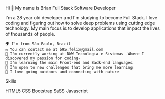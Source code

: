 
Hi 👋 My name is Brian
Full Stack Software Developer

I'm a 28 year old developer and I'm studying to become Full Stack. I love coding and figuring out how to solve deep problems using cutting edge technology. My main focus is to develop applications that impact the lives of thousands of people.

    🌍 I'm from São Paulo, Brazil
    ✉️ You can contact me at b95.felix@gmail.com
    🚀 I'm currently working at DWW Tecnologia e Sistemas -Where I discovered my passion for coding-
    🧠 I'm learning the main Front-end and Back-end languages
    🤝 I'm open to new challenges that bring me more learning
    🌳 I love going outdoors and connecting with nature

Skills

HTML5 CSS Bootstrap SaSS Javascript


